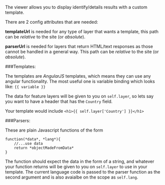 The viewer allows you to display identify/details results with a custom template.

There are 2 config attributes that are needed:

**templateUrl** is needed for any type of layer that wants a template, this path can be *relative* to the site (or *absolute*).

**parserUrl** is needed for layers that return HTML/text responses as those cannot be handled in a general way. This path can be *relative* to the site (or *absolute*).


###Templates:

The templates are *AngularJS* templates, which means they can use any angular functionality.
The most useful one is variable binding which looks like: `{{ variable }}`

The data for feature layers will be given to you on `self.layer`, so lets say you want to have a header that has the `Country` field.

Your template would include `<h1>{{ self.layer['Country'] }}</h1>`

###Parsers:

These are plain Javascript functions of the form
```
function(*data*, *lang*){
    //...use data
    return *objectMadeFromData*
}
```

The function should expect the data in the form of a string, and whatever your function returns will be given to you on `self.layer` to use in your template. The current language code is passed to the parser function as the second argument and is also avaialbe on the scope as `self.lang`.